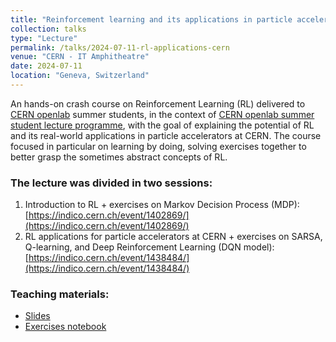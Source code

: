```yaml
---
title: "Reinforcement learning and its applications in particle accelerators at CERN"
collection: talks
type: "Lecture"
permalink: /talks/2024-07-11-rl-applications-cern
venue: "CERN - IT Amphitheatre"
date: 2024-07-11
location: "Geneva, Switzerland"
---
```


An hands-on crash course on Reinforcement Learning (RL) delivered to [CERN openlab](https://openlab.cern/) summer students,
in the context of [CERN openlab summer student lecture programme](https://indico.cern.ch/category/18001/),
with the goal of explaining the potential of RL and its real-world applications in particle accelerators at CERN.
The course focused in particular on learning by doing, solving exercises together to better grasp the sometimes
abstract concepts of RL.

### The lecture was divided in two sessions:

1. Introduction to RL + exercises
on Markov Decision Process (MDP): [https://indico.cern.ch/event/1402869/](https://indico.cern.ch/event/1402869/)
2. RL applications for particle accelerators at CERN +
exercises on SARSA, Q-learning, and Deep Reinforcement Learning
(DQN model): [https://indico.cern.ch/event/1438484/](https://indico.cern.ch/event/1438484/)

### Teaching materials:

- [Slides](https://docs.google.com/presentation/d/1HObB0NPQuSgOl_n-TKQuEqcC9B6n7Is7avw6WshSIXM)
- [Exercises notebook](https://github.com/matbun/rl-lecture/tree/main)
